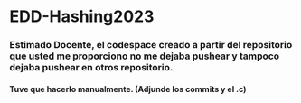 # EDD-Hashing2023

### Estimado Docente, el codespace creado a partir del repositorio que usted me proporciono no me dejaba pushear y tampoco dejaba pushear en otros repositorio.
#### Tuve que hacerlo manualmente. (Adjunde los commits y el .c)
